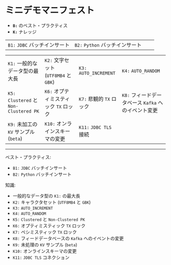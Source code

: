# ミニデモマニフェスト
+ **`B:`** のベスト・プラクティス
+ **`K:`** ナレッジ

|                               |                                 |      |      |
| :---------------------------- | :------------------------------ | :--- | :--- |
| `B1:` `JDBC` バッチインサート | `B2:` `Python` バッチインサート |      |      |

|                                         |                                        |                          |                                                     |
| :-------------------------------------- | :------------------------------------- | :----------------------- | :-------------------------------------------------- |
| `K1:` 一般的なデータ型の最大長          | `K2:` 文字セット (`UTF8MB4` と `GBK`)  | `K3:` `AUTO_INCREMENT`   | `K4:` `AUTO_RANDOM`                                 |
| `K5:` `Clustered` と `Non-Clustered PK` | `K6:` オプティミスティック `TX` ロック | `K7:` 悲観的 `TX` ロック | `K8:` フィードデータベース `Kafka` へのイベント変更 |
| `K9:` 未加工の `KV` サンプル (`beta`)   | `K10:` オンラインスキーマの変更        | `K11:` `JDBC TLS` 接続   |                                                     |

------------------------------------------------------------------------------------------------------------------------------------------------------------------------
ベスト・プラクティス:
- `B1:` `JDBC` バッチインサート
- `B2:` `Python` バッチインサート

知識:
- 一般的なデータ型の `K1:` の最大長
- `K2:` キャラクタセット (`UTF8MB4` と `GBK`)
- `K3:` `AUTO_INCREMENT`
- `K4:` `AUTO_RANDOM`
- `K5:` `Clustered` と `Non-Clustered PK`
- `K6:` オプティミスティック `TX` ロック
- `K7:` ペシミスティック `TX` ロック
- `K8:` フィードデータベースの `Kafka` へのイベントの変更
- `K9:` 未処理の `KV` サンプル (`beta`)
- `K10:` オンラインスキーマの変更
- `K11:` `JDBC TLS` コネクション
